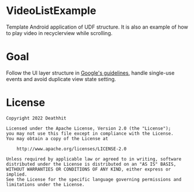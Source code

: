 # VideoListExample
Template Android application of UDF structure. 
It is also an example of how to play video in recyclerview while scrolling.
# Goal
Follow the UI layer structure in [Google's guidelines](https://developer.android.com/jetpack/guide/ui-layer), handle single-use events and avoid duplicate view state setting.
# License
```
Copyright 2022 Deathhit

Licensed under the Apache License, Version 2.0 (the "License");
you may not use this file except in compliance with the License.
You may obtain a copy of the License at

    http://www.apache.org/licenses/LICENSE-2.0

Unless required by applicable law or agreed to in writing, software
distributed under the License is distributed on an "AS IS" BASIS,
WITHOUT WARRANTIES OR CONDITIONS OF ANY KIND, either express or implied.
See the License for the specific language governing permissions and
limitations under the License.
```
